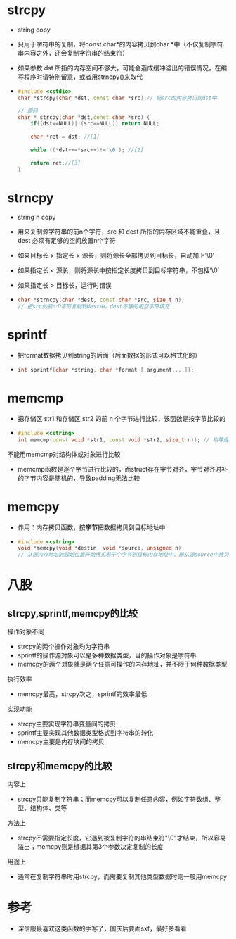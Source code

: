 # strcpy

- string copy

- 只用于字符串的复制，将const char*的内容拷贝到char *中（不仅复制字符串内容之外，还会复制字符串的结束符）

- 如果参数 dst 所指的内存空间不够大，可能会造成缓冲溢出的错误情况，在编写程序时请特别留意，或者用strncpy()来取代

- ```cpp
  #include <cstdio>
  char *strcpy(char *dst, const char *src);// 把src的内容拷贝到dst中
  
  // 源码
  char * strcpy(char *dst,const char *src) {
      if((dst==NULL)||(src==NULL)) return NULL; 
   
      char *ret = dst; //[1]
   
      while ((*dst++=*src++)!='\0'); //[2]
   
      return ret;//[3]
  }
  ```







# strncpy

- string n copy

- 用来复制源字符串的前n个字符，src 和 dest 所指的内存区域不能重叠，且 dest 必须有足够的空间放置n个字符

- 如果目标长 > 指定长 > 源长，则将源长全部拷贝到目标长，自动加上’\0’  

- 如果指定长 < 源长，则将源长中按指定长度拷贝到目标字符串，不包括’\0’  

- 如果指定长 > 目标长，运行时错误

- ```cpp
  char *strncpy(char *dest, const char *src, size_t n);
  // 把src的前n个字符复制到dest中，dest不够的用空字符填充
  ```







# sprintf

- 把format数据拷贝到string的后面（后面数据的形式可以格式化的）

- ```cpp
  int sprintf(char *string, char *format [,argument,...]);
  ```







# memcmp

- 把存储区 str1 和存储区 str2 的前 n 个字节进行比较，该函数是按字节比较的

- ```cpp
  #include <cstring>
  int memcmp(const void *str1, const void *str2, size_t n)); // 相等返回0，不相等返回非零
  ```



不能用memcmp对结构体或对象进行比较

- memcmp函数是逐个字节进行比较的，而struct存在字节对齐，字节对齐时补的字节内容是随机的，导致padding无法比较







# memcpy

- 作用：内存拷贝函数，按**字节**把数据拷贝到目标地址中

- ```cpp
  #include <cstring>
  void *memcpy(void *destin, void *source, unsigned n);
  // 从源内存地址的起始位置开始拷贝若干个字节到目标内存地址中，即从源source中拷贝n个字节到目标destin中
  ```







# 八股

## strcpy,sprintf,memcpy的比较

操作对象不同

- strcpy的两个操作对象均为字符串
- sprintf的操作源对象可以是多种数据类型，目的操作对象是字符串
- memcpy的两个对象就是两个任意可操作的内存地址，并不限于何种数据类型

执行效率

- memcpy最高，strcpy次之，sprintf的效率最低

实现功能

- strcpy主要实现字符串变量间的拷贝
- sprintf主要实现其他数据类型格式到字符串的转化
- memcpy主要是内存块间的拷贝



## strcpy和memcpy的比较

内容上
- strcpy只能复制字符串；而memcpy可以复制任意内容，例如字符数组、整型、结构体、类等

方法上

- strcpy不需要指定长度，它遇到被复制字符的串结束符"\0"才结束，所以容易溢出；memcpy则是根据其第3个参数决定复制的长度

用途上

- 通常在复制字符串时用strcpy，而需要复制其他类型数据时则一般用memcpy





# 参考

- 深信服最喜欢这类函数的手写了，国庆后要面sxf，最好多看看